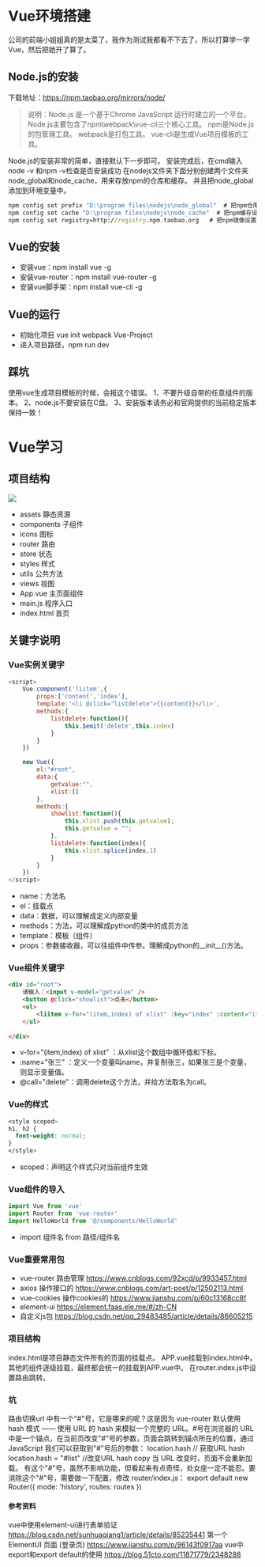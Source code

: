 # Vue环境搭建
公司的前端小姐姐真的是太菜了，我作为测试我都看不下去了，所以打算学一学Vue，然后把她开了算了。
## Node.js的安装
下载地址：https://npm.taobao.org/mirrors/node/
>说明：Node.js 是一个基于Chrome JavaScript 运行时建立的一个平台。
>Node.js主要包含了npm\webpack\vue-cli三个核心工具。
>npm是Node.js的包管理工具。
>webpack是打包工具。
>vue-cli是生成Vue项目模板的工具。

Node.js的安装非常的简单，直接默认下一步即可。
安装完成后，在cmd输入 node -v 和npm -v检查是否安装成功
在nodejs文件夹下面分别创建两个文件夹node_global和node_cache，用来存放npm的仓库和缓存。
并且把node_global添加到环境变量中。
```cmd
npm config set prefix "D:\program files\nodejs\node_global"  # 把npm仓库设置到node_global
npm config set cache "D:\program files\nodejs\node_cache"  # 把npm缓存设置到node_cache
npm config set registry=http://registry.npm.taobao.org   # 把npm镜像设置到淘宝
```

## Vue的安装
- 安装vue：npm install vue -g
- 安装vue-router：npm install vue-router -g
- 安装vue脚手架：npm install vue-cli -g

## Vue的运行
- 初始化项目 vue init webpack Vue-Project
- 进入项目路径，npm run dev

## 踩坑
使用vue生成项目模板的时候，会报这个错误。
1、不要升级自带的任意组件的版本。
2、node.js不要安装在C盘。
3、安装版本请务必和官网提供的当前稳定版本保持一致！

# Vue学习
## 项目结构
![](D:\workhome\WikiPro\LJbook\source\img\Vue学习笔记\2020-07-14-01-19-18.png)
- assets 静态资源
- components 子组件
- icons  图标
- router 路由
- store 状态
- styles  样式
- utils 公共方法
- views 视图
- App.vue 主页面组件
- main.js 程序入口
- index.html 首页

## 关键字说明
### Vue实例关键字
```js
<script>
    Vue.component('liitem',{
        props:['content','index'],
        template:'<li @click="listdelete">{{content}}</li>',
        methods:{
            listdelete:function(){
                this.$emit('delete',this.index)
            }
        }
    })

    new Vue({
        el:"#root",
        data:{
            getvalue:"",
            xlist:[]
        },
        methods:{
            showlist:function(){
                this.xlist.push(this.getvalue);
                this.getvalue = "";
            },
            listdelete:function(index){
                this.xlist.splice(index,1)
            }
        }
    })
</script>
```
- name：方法名
- el：挂载点
- data：数据，可以理解成定义内部变量
- methods：方法，可以理解成python的类中的成员方法
- template：模板（组件）
- props：参数接收器，可以往组件中传参。理解成python的__init__()方法。
### Vue组件关键字
```html
<div id="root">
    请输入：<input v-model="getvalue" />
    <button @click="showlist">点击</button>
    <ul>
        <liitem v-for="(item,index) of xlist" :key="index" :content="item" :index="index" @delete="listdelete"></liitem>
    </ul>
    
</div>
```
- v-for="(item,index) of xlist" ：从xlist这个数组中循环值和下标。
- :name="张三" ：定义一个变量叫name，并复制张三，如果张三是个变量，则显示变量值。
- @call="delete"：调用delete这个方法，并给方法取名为call。
### Vue的样式
```css
<style scoped>
h1, h2 {
  font-weight: normal;
}
</style>
```
- scoped：声明这个样式只对当前组件生效
### Vue组件的导入
```js
import Vue from 'vue'
import Router from 'vue-router'
import HelloWorld from '@/components/HelloWorld'
```
- import 组件名 from 路径/组件名
### Vue重要常用包
- vue-router  路由管理
https://www.cnblogs.com/92xcd/p/9933457.html
- axios  操作接口的
https://www.cnblogs.com/art-poet/p/12502113.html
- vue-cookies  操作cookies的
https://www.jianshu.com/p/60c13168cc8f
- element-ui
https://element.faas.ele.me/#/zh-CN
- 自定义js包
https://blog.csdn.net/qq_29483485/article/details/86605215


### 项目结构
index.html是项目静态文件所有的页面的挂载点。
APP.vue挂载到index.html中。
其他的组件逐级挂载，最终都会统一的挂载到APP.vue中。
在router.index.js中设置路由跳转。

### 坑
路由切换url 中有一个"#"号，它是哪来的呢？这是因为 vue-router 默认使用 hash 模式 —— 使用 URL 的 hash 来模拟一个完整的 URL。#号在浏览器的 URL 中是一个锚点，在当前页改变"#"号的参数，页面会跳转到锚点所在的位置，通过 JavaScript 我们可以获取到"#"号后的参数： location.hash // 获取URL hash location.hash = "#list" //改变URL hash copy 当 URL 改变时，页面不会重新加载。 有这个"#"号，虽然不影响功能，但看起来有点奇怪，处女座一定不能忍。要消除这个"#"号，需要做一下配置，修改 router/index.js： export default new Router({ mode: 'history', routes: routes })


#### 参考资料
vue中使用element-ui进行表单验证
https://blog.csdn.net/sunhuaqiang1/article/details/85235441
第一个 ElementUI 页面 (登录页)
https://www.jianshu.com/p/96143f0917aa
vue中export和export default的使用
https://blog.51cto.com/11871779/2348288
